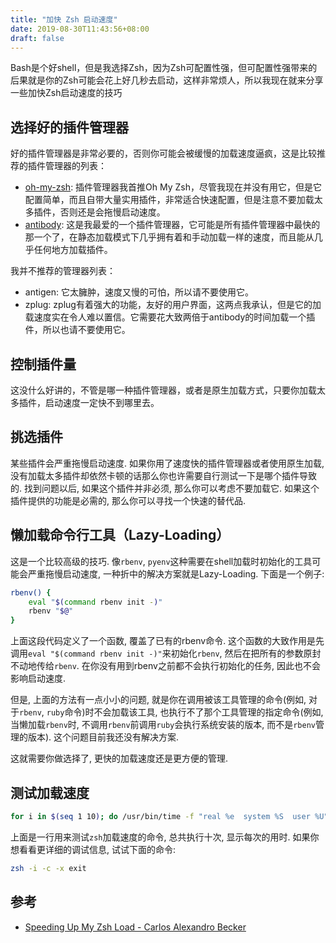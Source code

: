 ```yaml
---
title: "加快 Zsh 启动速度"
date: 2019-08-30T11:43:56+08:00
draft: false
---
```


Bash是个好shell，但是我选择Zsh，因为Zsh可配置性强，但可配置性强带来的后果就是你的Zsh可能会花上好几秒去启动，这样非常烦人，所以我现在就来分享一些加快Zsh启动速度的技巧

## 选择好的插件管理器

好的插件管理器是非常必要的，否则你可能会被缓慢的加载速度逼疯，这是比较推荐的插件管理器的列表：

- [oh-my-zsh](https://github.com/robbyrussell/oh-my-zsh): 插件管理器我首推Oh My Zsh，尽管我现在并没有用它，但是它配置简单，而且自带大量实用插件，非常适合快速配置，但是注意不要加载太多插件，否则还是会拖慢启动速度。
- [antibody](https://getantibody.github.io/): 这是我最爱的一个插件管理器，它可能是所有插件管理器中最快的那一个了，在静态加载模式下几乎拥有着和手动加载一样的速度，而且能从几乎任何地方加载插件。

我并不推荐的管理器列表：

- antigen: 它太臃肿，速度又慢的可怕，所以请不要使用它。
- zplug: zplug有着强大的功能，友好的用户界面，这两点我承认，但是它的加载速度实在令人难以置信。它需要花大致两倍于antibody的时间加载一个插件，所以也请不要使用它。

## 控制插件量

这没什么好讲的，不管是哪一种插件管理器，或者是原生加载方式，只要你加载太多插件，启动速度一定快不到哪里去。

## 挑选插件

某些插件会严重拖慢启动速度. 如果你用了速度快的插件管理器或者使用原生加载, 没有加载太多插件却依然卡顿的话那么你也许需要自行测试一下是哪个插件导致的. 找到问题以后, 如果这个插件并非必须, 那么你可以考虑不要加载它. 如果这个插件提供的功能是必需的, 那么你可以寻找一个快速的替代品.

## 懒加载命令行工具（Lazy-Loading）

这是一个比较高级的技巧. 像`rbenv`, `pyenv`这种需要在shell加载时初始化的工具可能会严重拖慢启动速度, 一种折中的解决方案就是Lazy-Loading. 下面是一个例子:
``` bash
rbenv() {
    eval "$(command rbenv init -)"
    rbenv "$@"
}
```
上面这段代码定义了一个函数, 覆盖了已有的rbenv命令. 这个函数的大致作用是先调用`eval "$(command rbenv init -)"`来初始化`rbenv`, 然后在把所有的参数原封不动地传给`rbenv`. 在你没有用到rbenv之前都不会执行初始化的任务, 因此也不会影响启动速度. 

但是, 上面的方法有一点小小的问题, 就是你在调用被该工具管理的命令(例如, 对于`rbenv`, `ruby`命令)时不会加载该工具, 也执行不了那个工具管理的指定命令(例如, 当懒加载`rbenv`时, 不调用`rbenv`前调用`ruby`会执行系统安装的版本, 而不是`rbenv`管理的版本). 这个问题目前我还没有解决方案.

这就需要你做选择了, 更快的加载速度还是更方便的管理.

## 测试加载速度

``` bash
for i in $(seq 1 10); do /usr/bin/time -f "real %e  system %S  user %U" zsh -i -c exit; done
```

上面是一行用来测试`zsh`加载速度的命令, 总共执行十次, 显示每次的用时. 如果你想看看更详细的调试信息, 试试下面的命令: 

``` bash
zsh -i -c -x exit
```

## 参考

- [Speeding Up My Zsh Load - Carlos Alexandro Becker](https://carlosbecker.com/posts/speeding-up-zsh/)
